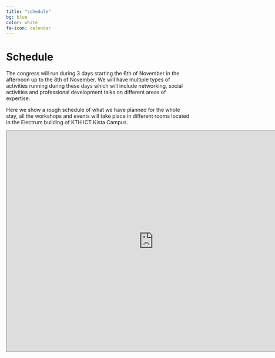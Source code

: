 ```yaml
---
title: "schedule"
bg: blue
color: white
fa-icon: calendar
---
```


# Schedule

The congress will run during 3 days starting the 6th of November in the afternoon up to the 8th of November. We will 
have multiple types of activities running during these days which will include networking, social activities and 
professional development talks on different areas of expertise.

Here we show a rough schedule of what we have planned for the whole stay, all the workshops and events will take 
place in different rooms located in the Electrum building of KTH ICT Kista Campus.

<div class="responsive-iframe-container big-container">
<iframe src="https://www.google.com/calendar/embed?dates=20151106/20151108&title=Nordic%20SYP%202015&mode=AGENDA&amp;
height=600&amp;
wkst=1&amp;bgcolor=%23FFFFFF&amp;src=nordicsyp15%40gmail.com&amp;color=%231B887A&amp;ctz=Europe%2FStockholm" style=" border:solid 1px #777 " width="800" height="600" frameborder="0" scrolling="no"></iframe>
</div>